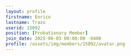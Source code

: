 ```yaml
---
layout: profile
firstname: Enrico
lastname: Trazo
userid: 15092
position: [Probationary Member]
join_date: 2025-06-03 00:00:00 -0400
profile: /assets/img/members/15092/avatar.png
---
```

